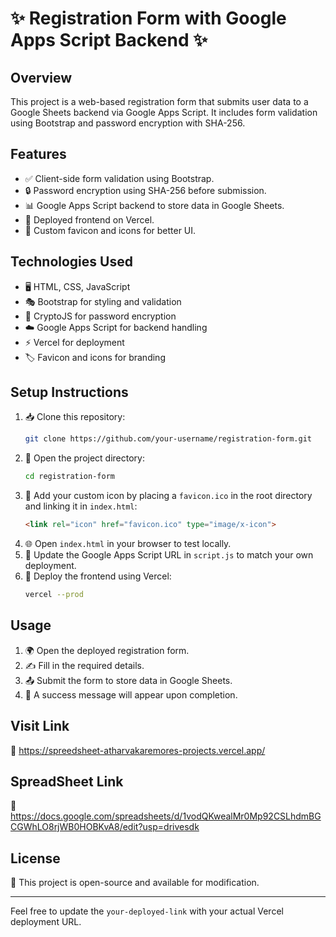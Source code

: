 # ✨ Registration Form with Google Apps Script Backend ✨

## Overview
This project is a web-based registration form that submits user data to a Google Sheets backend via Google Apps Script. It includes form validation using Bootstrap and password encryption with SHA-256.

## Features
- ✅ Client-side form validation using Bootstrap.
- 🔒 Password encryption using SHA-256 before submission.
- 📊 Google Apps Script backend to store data in Google Sheets.
- 🚀 Deployed frontend on Vercel.
- 🎨 Custom favicon and icons for better UI.

## Technologies Used
- 🖥️ HTML, CSS, JavaScript
- 🎭 Bootstrap for styling and validation
- 🔐 CryptoJS for password encryption
- ☁️ Google Apps Script for backend handling
- ⚡ Vercel for deployment
- 🏷️ Favicon and icons for branding

## Setup Instructions
1. 📥 Clone this repository:
   ```sh
   git clone https://github.com/your-username/registration-form.git
   ```
2. 📂 Open the project directory:
   ```sh
   cd registration-form
   ```
3. 🎨 Add your custom icon by placing a `favicon.ico` in the root directory and linking it in `index.html`:
   ```html
   <link rel="icon" href="favicon.ico" type="image/x-icon">
   ```
4. 🌐 Open `index.html` in your browser to test locally.
5. 🔗 Update the Google Apps Script URL in `script.js` to match your own deployment.
6. 🚀 Deploy the frontend using Vercel:
   ```sh
   vercel --prod
   ```

## Usage
1. 🌍 Open the deployed registration form.
2. ✍️ Fill in the required details.
3. 📤 Submit the form to store data in Google Sheets.
4. 🎉 A success message will appear upon completion.

## Visit Link
🔗 https://spreedsheet-atharvakaremores-projects.vercel.app/

## SpreadSheet Link
🔗 https://docs.google.com/spreadsheets/d/1vodQKwealMr0Mp92CSLhdmBGCGWhLO8rjWB0HOBKvA8/edit?usp=drivesdk

## License
📜 This project is open-source and available for modification.

---
Feel free to update the `your-deployed-link` with your actual Vercel deployment URL.

